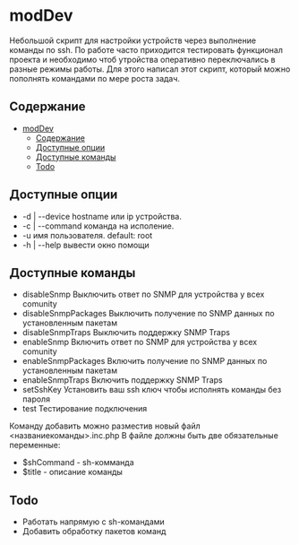 # modDev
Небольшой скрипт для настройки устройств через выполнение команды по ssh.
По работе часто приходится тестировать функционал проекта и необходимо чтоб утройства оперативно переключались в разные режимы работы. Для этого написал этот скрипт, который можно пополнять командами по мере роста задач.

## Содержание
- [modDev](#moddev)
	- [Содержание](#содержание)
	- [Доступные опции](#доступные-опции)
	- [Доступные команды](#доступные-команды)
	- [Todo](#todo)

## Доступные опции
* -d | --device   hostname или ip устройства.
* -c | --command  команда на исполение.
* -u              имя пользователя. default: root
* -h | --help     вывести окно помощи

## Доступные команды

 - disableSnmp    Выключить ответ по SNMP для устройства у всех comunity
 - disableSnmpPackages    Выключить получение по SNMP данных по установленным пакетам
 - disableSnmpTraps    Выключить поддержку SNMP Traps
 - enableSnmp    Включить ответ по SNMP для устройства у всех comunity
 - enableSnmpPackages    Включить получение по SNMP данных по установленным пакетам
 - enableSnmpTraps    Включить поддержку SNMP Traps
 - setSshKey    Установить ваш ssh ключ чтобы исполнять команды без пароля
 - test    Тестирование подключения

Команду добавить можно разместив новый файл <названиекоманды>.inc.php
В файле должны быть две обязательные переменные:
 - $shCommand - sh-комманда
 - $title - описание команды

## Todo
- Работать напрямую с sh-командами
- Добавить обработку пакетов команд
